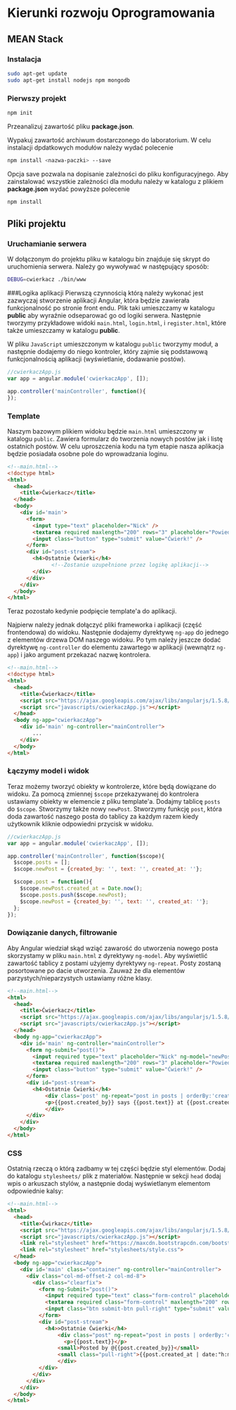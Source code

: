 # Kierunki rozwoju Oprogramowania #
## MEAN Stack ##
### Instalacja ###

``` bash
sudo apt-get update
sudo apt-get install nodejs npm mongodb
```

### Pierwszy projekt
``` bash
npm init
```
Przeanalizuj zawartość pliku **package.json**.

Wypakuj zawartość archiwum dostarczonego do laboratorium. W celu instalacji dpdatkowych modułów należy wydać polecenie
``` bash
npm install <nazwa-paczki> --save
```

Opcja save pozwala na dopisanie zależności do pliku konfiguracyjnego. Aby zainstalować wszystkie zależności dla modułu należy w katalogu z plikiem **package.json** wydać powyższe polecenie
``` bash
npm install
```

## Pliki projektu
### Uruchamianie serwera
W dołączonym do projektu pliku w katalogu bin znajduje się skrypt do uruchomienia serwera. Należy go wywoływać w następujący sposób:
```bash
DEBUG=cwierkacz ./bin/www
```

###Logika aplikacji
Pierwszą czynnością którą należy wykonać jest zazwyczaj stworzenie aplikacji Angular, która będzie zawierała funkcjonalność po stronie front endu. Plik taki umieszczamy w katalogu **public** aby wyraźnie odseparować go od logiki serwera. Następnie tworzymy przykładowe widoki `main.html`, `login.html`, i `register.html`, które także umieszczamy w katalogu **public**.

W pliku `JavaScript` umieszczonym w katalogu `public` tworzymy moduł, a następnie dodajemy do niego kontroler, który zajmie się podstawową funkcjonalnością aplikacji (wyświetlanie, dodawanie postów).

```javascript
//cwierkaczApp.js
var app = angular.module('cwierkaczApp', []);

app.controller('mainController', function(){
});
```
### Template
Naszym bazowym plikiem widoku będzie `main.html` umieszczony w katalogu `public`. Zawiera formularz do tworzenia nowych postów jak i listę ostatnich postów. W celu uproszczenia kodu na tym etapie nasza aplikacja będzie posiadała osobne pole do wprowadzania loginu.


```html
<!--main.html-->
<!doctype html>
<html>
  <head>
    <title>Ćwierkacz</title>
  </head>
  <body>
    <div id='main'>
      <form>
        <input type="text" placeholder="Nick" />
        <textarea required maxlength="200" rows="3" placeholder="Powiedź coś"></textarea>
        <input class="button" type="submit" value="Ćwierk!" />
      </form>
      <div id="post-stream">
        <h4>Ostatnie Ćwierki</h4>
              <!--Zostanie uzupełnione przez logikę aplikacji-->
        </div>
      </div>
    </div>
  </body>
</html>
```
Teraz pozostało kedynie podpięcie template'a do aplikacji.

Najpierw należy jednak dołączyć pliki frameworka i aplikacji (część frontendowa) do widoku. Następnie dodajemy dyrektywę `ng-app` do jednego z elementów drzewa DOM naszego widoku. Po tym należy jeszcze dodać dyrektywę `ng-controller` do elementu zawartego w aplikacji (wewnątrz `ng-app`) i jako argument przekazać nazwę kontrolera.

```html
<!--main.html-->
<!doctype html>
<html>
  <head>
    <title>Ćwierkacz</title>
    <script src="https://ajax.googleapis.com/ajax/libs/angularjs/1.5.8/angular.min.js"></script>
    <script src="javascripts/cwierkaczApp.js"></script>
  </head>
  <body ng-app="cwierkaczApp">
    <div id='main' ng-controller="mainController">
        ...
    </div>
  </body>
</html>
```

### Łączymy model i widok
Teraz możemy tworzyć obiekty w kontrolerze, które będą dowiązane do widoku. Za pomocą zmiennej `$scope` przekazywanej do kontrolera ustawiamy obiekty w elemencie z pliku template'a.
Dodajmy tablicę `posts` do `$scope`. Stworzymy także nowy `newPost`. Stworzymy funkcję `post`, która doda zawartość naszego posta do tablicy za każdym razem kiedy użytkownik kliknie odpowiedni przycisk w widoku.

```javascript
//cwierkaczApp.js
var app = angular.module('cwierkaczApp', []);

app.controller('mainController', function($scope){
  $scope.posts = [];
  $scope.newPost = {created_by: '', text: '', created_at: ''};

  $scope.post = function(){
    $scope.newPost.created_at = Date.now();
    $scope.posts.push($scope.newPost);
    $scope.newPost = {created_by: '', text: '', created_at: ''};
  };
});
```

### Dowiązanie danych, filtrowanie
Aby Angular wiedział skąd wziąć zawarość do utworzenia nowego posta skorzystamy w pliku `main.html` z dyrektywy `ng-model`. Aby wyświetlić zawartość tablicy z postami użyjemy dyrektywy `ng-repeat`.
Posty zostaną posortowane po dacie utworzenia. Zauważ że dla elementów parzystych/nieparzystych ustawiamy różne klasy.


```html
<!--main.html-->
<html>
  <head>
    <title>Ćwierkacz</title>
    <script src="https://ajax.googleapis.com/ajax/libs/angularjs/1.5.8/angular.min.js"></script>
    <script src="javascripts/cwierkaczApp.js"></script>
  </head>
  <body ng-app="cwierkaczApp">
    <div id='main' ng-controller="mainController">
      <form ng-submit="post()">
        <input required type="text" placeholder="Nick" ng-model="newPost.created_by" />
        <textarea required maxlength="200" rows="3" placeholder="Powiedź coś"></textarea>
        <input class="button" type="submit" value="Ćwierk!" />
      </form>
      <div id="post-stream">
        <h4>Ostatnie Ćwierki</h4>
            <div class='post' ng-repeat="post in posts | orderBy:'created_at':true" ng-class-odd="'odd'" ng-class-even="'even'">
            <p>{{post.created_by}} says {{post.text}} at {{post.created_at}}</p>
            </div>
      </div>
    </div>
  </body>
</html>
```

### CSS ###

Ostatnią rzeczą o którą zadbamy w tej części będzie styl elementów. Dodaj do katalogu `stylesheets/` plik z materiałów.
Następnie w sekcji `head` dodaj wpis o arkuszach stylów, a następnie dodaj wyświetlanym elementom odpowiednie kalsy:


```html
<!--main.html-->
<html>
  <head>
    <title>Ćwirkacz</title>
    <script src="https://ajax.googleapis.com/ajax/libs/angularjs/1.5.8/angular.min.js"></script>
    <script src="javascripts/cwierkaczApp.js"></script>
    <link rel="stylesheet" href="https://maxcdn.bootstrapcdn.com/bootstrap/3.3.2/css/bootstrap.min.css">
    <link rel="stylesheet" href="stylesheets/style.css">
  </head>
  <body ng-app="cwierkaczApp">
    <div id='main' class="container" ng-controller="mainController">
      <div class="col-md-offset-2 col-md-8">
        <div class="clearfix">
          <form ng-Submit="post()">
            <input required type="text" class="form-control" placeholder="Your name" ng-model="newPost.created_by" />
            <textarea required class="form-control" maxlength="200" rows="3" placeholder="Say something" ng-model="newPost.text"></textarea>
            <input class="btn submit-btn pull-right" type="submit" value="Ćwirk!" />
          </form>
          <div id="post-stream">
            <h4>>Ostatnie Ćwierki</h4>
                <div class="post" ng-repeat="post in posts | orderBy:'created_at':true" ng-class-odd="'odd'" ng-class-even="'even'">
                  <p>{{post.text}}</p>
                <small>Posted by @{{post.created_by}}</small>
                <small class="pull-right">{{post.created_at | date:"h:mma 'on' MMM d, y"}}</small>
                </div>
          </div>
        </div>
      </div>
    </div>
  </body>
</html>
```
